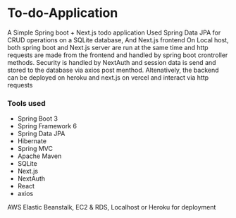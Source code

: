 # To-do-Application
A Simple Spring boot + Next.js todo application
Used Spring Data JPA for CRUD operations on a SQLite database, And Next.js frontend
On Local host, both spring boot and Next.js server are run at the same time and http requests are made from the frontend and handled by spring boot crontroller methods. Security is handled by NextAuth and session data is send and stored to the database via axios post menthod. 
Altenatively, the backend can be deployed on heroku and next.js on vercel and interact via http requests


<h3>Tools used </h3>
<ul>
<li>Spring Boot 3</li>
<li>Spring Framework 6</li>
<li>Spring Data JPA</li>
<li>Hibernate</li>
<li>Spring MVC</li>
<li>Apache Maven</li>
<li>SQLite</li>
<li>Next.js</li>
<li>NextAuth</li>
<li>React</li>
<li>axios</li>
</ul>
AWS Elastic Beanstalk, EC2 & RDS, Localhost or Heroku for deployment
